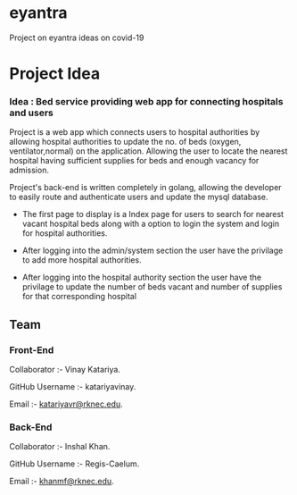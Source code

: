 # eyantra

Project on eyantra ideas on covid-19

# Project Idea
### Idea : Bed service providing web app for connecting hospitals and users

Project is a web app which connects users to hospital authorities by allowing hospital authorities to update the no. of beds (oxygen, ventilator,normal) on the application.
Allowing the user to locate the nearest hospital having sufficient supplies for beds and enough vacancy for admission.

Project's back-end is written completely in golang, allowing the developer to easily route and authenticate users and update the mysql database.

* The first page to display is a Index page for users to search for nearest vacant hospital beds along with a option to login the system and login for hospital authorities.

* After logging into the admin/system section the user have the privilage to add more hospital authorities.

* After logging into the hospital authority section the user have the privilage to update the number of beds vacant and number of supplies for that corresponding hospital


## Team
### Front-End

Collaborator :- Vinay Katariya.

GitHub Username :- katariyavinay.

Email :- katariyavr@rknec.edu.

### Back-End

Collaborator :- Inshal Khan.

GitHub Username :- Regis-Caelum.

Email :- khanmf@rknec.edu.
